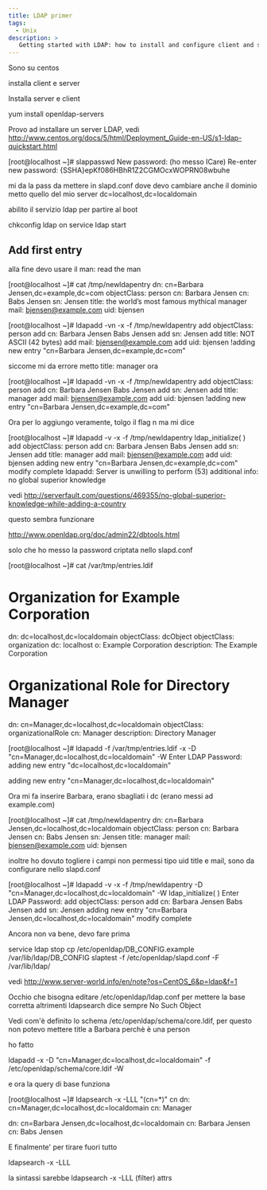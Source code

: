 ```yaml
---
title: LDAP primer
tags:
  - Unix
description: >
   Getting started with LDAP: how to install and configure client and server, create entries, do queries ... is not that easy! This is a step by step guide
---
```


Sono su centos

installa client e server

Installa server e client 

yum install openldap-servers

Provo ad installare un server LDAP, vedi http://www.centos.org/docs/5/html/Deployment_Guide-en-US/s1-ldap-quickstart.html

[root@localhost ~]# slappasswd
New password:                          (ho messo ICare)
Re-enter new password:
{SSHA}epKf086HBhR1Z2CGMOcxWOPRN08wbuhe

mi da la pass da mettere in slapd.conf
dove devo cambiare anche il dominio
metto quello del mio server
dc=localhost,dc=localdomain

abilito il servizio ldap per partire al boot

chkconfig ldap on
service ldap start

## Add first entry

alla fine devo usare il man: read the man

[root@localhost ~]# cat /tmp/newldapentry
dn: cn=Barbara Jensen,dc=example,dc=com
objectClass: person
cn: Barbara Jensen
cn: Babs Jensen
sn: Jensen
title: the world’s most famous mythical manager
mail: bjensen@example.com
uid: bjensen

[root@localhost ~]# ldapadd -vn -x -f /tmp/newldapentry
add objectClass: person
add cn:
        Barbara Jensen
        Babs Jensen
add sn:
        Jensen
add title:
        NOT ASCII (42 bytes)
add mail:
        bjensen@example.com
add uid:
        bjensen
!adding new entry "cn=Barbara Jensen,dc=example,dc=com"

siccome mi da errore metto title: manager ora

[root@localhost ~]# ldapadd -vn -x -f /tmp/newldapentry
add objectClass:
        person
add cn:
        Barbara Jensen
        Babs Jensen
add sn:
        Jensen
add title:
        manager
add mail:
        bjensen@example.com
add uid:
        bjensen
!adding new entry "cn=Barbara Jensen,dc=example,dc=com"

Ora per lo aggiungo veramente, tolgo il flag n ma mi dice

[root@localhost ~]# ldapadd -v -x -f /tmp/newldapentry
ldap_initialize( <DEFAULT> )
add objectClass:
        person
add cn:
        Barbara Jensen
        Babs Jensen
add sn:
        Jensen
add title:
        manager
add mail:
        bjensen@example.com
add uid:
        bjensen
adding new entry "cn=Barbara Jensen,dc=example,dc=com"
modify complete
ldapadd: Server is unwilling to perform (53)
        additional info: no global superior knowledge


vedi http://serverfault.com/questions/469355/no-global-superior-knowledge-while-adding-a-country


questo sembra funzionare

http://www.openldap.org/doc/admin22/dbtools.html

solo che ho messo la password criptata nello slapd.conf

[root@localhost ~]# cat /var/tmp/entries.ldif
# Organization for Example Corporation
dn: dc=localhost,dc=localdomain
objectClass: dcObject
objectClass: organization
dc: localhost
o: Example Corporation
description: The Example Corporation

# Organizational Role for Directory Manager
dn: cn=Manager,dc=localhost,dc=localdomain
objectClass: organizationalRole
cn: Manager
description: Directory Manager

[root@localhost ~]# ldapadd -f /var/tmp/entries.ldif -x -D "cn=Manager,dc=localhost,dc=localdomain" -W
Enter LDAP Password:
adding new entry "dc=localhost,dc=localdomain"

adding new entry "cn=Manager,dc=localhost,dc=localdomain"



Ora mi fa inserire Barbara, erano sbagliati i dc (erano messi ad example.com)

[root@localhost ~]# cat /tmp/newldapentry
dn: cn=Barbara Jensen,dc=localhost,dc=localdomain
objectClass: person
cn: Barbara Jensen
cn: Babs Jensen
sn: Jensen
title: manager
mail: bjensen@example.com
uid: bjensen

inoltre ho dovuto togliere i campi non permessi tipo uid title e mail, sono da configurare nello slapd.conf

[root@localhost ~]# ldapadd -v -x -f /tmp/newldapentry -D "cn=Manager,dc=localhost,dc=localdomain" -W
ldap_initialize( <DEFAULT> )
Enter LDAP Password:
add objectClass:
person
add cn:
Barbara Jensen
Babs Jensen
add sn:
Jensen
adding new entry "cn=Barbara Jensen,dc=localhost,dc=localdomain"
modify complete


Ancora non va bene, devo fare prima

service ldap stop
cp /etc/openldap/DB_CONFIG.example /var/lib/ldap/DB_CONFIG
slaptest -f /etc/openldap/slapd.conf -F /var/lib/ldap/

vedi http://www.server-world.info/en/note?os=CentOS_6&p=ldap&f=1


Occhio che bisogna editare /etc/openldap/ldap.conf per mettere la base corretta altrimenti ldapsearch dice sempre No Such Object

Vedi com'è definito lo schema /etc/openldap/schema/core.ldif, per questo non potevo mettere title a Barbara perchè è una person


ho fatto

ldapadd -x -D "cn=Manager,dc=localhost,dc=localdomain" -f /etc/openldap/schema/core.ldif -W

e ora la query di base funziona

[root@localhost ~]# ldapsearch -x -LLL "(cn=*)" cn
dn: cn=Manager,dc=localhost,dc=localdomain
cn: Manager

dn: cn=Barbara Jensen,dc=localhost,dc=localdomain
cn: Barbara Jensen
cn: Babs Jensen

E finalmente' per tirare fuori tutto

ldapsearch -x -LLL

la sintassi sarebbe 
ldapsearch -x -LLL (filter) attrs



